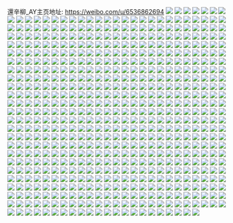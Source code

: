 還辛柳_AY主页地址: https://weibo.com/u/6536862694 
![](https://wx4.sinaimg.cn/mw2000/0078o0Bgly1h914mzft6cj30u01sy0z3.jpg) 
![](https://wx4.sinaimg.cn/mw2000/0078o0Bgly1h914mzw2xrj30u01b8qbz.jpg) 
![](https://wx4.sinaimg.cn/mw2000/0078o0Bgly1h914ptr04fj307o0fajrw.jpg) 
![](https://wx4.sinaimg.cn/mw2000/0078o0Bgly1h914n090ohj30mg10gtc5.jpg) 
![](https://wx4.sinaimg.cn/mw2000/0078o0Bgly1h914mwyg1fj30u0140n2a.jpg) 
![](https://wx4.sinaimg.cn/mw2000/0078o0Bgly1h914n16qqhj30u014078x.jpg) 
![](https://wx4.sinaimg.cn/mw2000/0078o0Bgly1h914n0goiij30hd0ny75z.jpg) 
![](https://wx4.sinaimg.cn/mw2000/0078o0Bgly1h914n0sofvj30m017mjvz.jpg) 
![](https://wx4.sinaimg.cn/mw2000/0078o0Bgly1h914n1jx42j30ov0frwg5.jpg) 
![](https://wx4.sinaimg.cn/mw2000/0078o0Bgly1h914my65vzj30a908kmxu.jpg) 
![](https://wx4.sinaimg.cn/mw2000/0078o0Bgly1h914myk4bpj30u015ctey.jpg) 
![](https://wx4.sinaimg.cn/mw2000/0078o0Bgly1h914myuebsj31at0u0tbh.jpg) 
![](https://wx4.sinaimg.cn/mw2000/0078o0Bgly1h8vmbcetfjj31dl21r1j2.jpg) 
![](https://wx4.sinaimg.cn/mw2000/0078o0Bggy1h8ph8uykcvj30u016k7fz.jpg) 
![](https://wx4.sinaimg.cn/mw2000/0078o0Bggy1h8ph8jka7kj31kg2ds4qp.jpg) 
![](https://wx4.sinaimg.cn/mw2000/0078o0Bggy1h8ph8lar7lj3211340qv5.jpg) 
![](https://wx4.sinaimg.cn/mw2000/0078o0Bggy1h8ph8n1y3wj334021nnpd.jpg) 
![](https://wx4.sinaimg.cn/mw2000/0078o0Bggy1h8ph8os6e1j334022ne82.jpg) 
![](https://wx4.sinaimg.cn/mw2000/0078o0Bggy1h8ph83chu9j323615vtyx.jpg) 
![](https://wx4.sinaimg.cn/mw2000/0078o0Bgly1h8k08xv1utj31il2ofb29.jpg) 
![](https://wx4.sinaimg.cn/mw2000/0078o0Bgly1h8k08yzzssj31r0340qv5.jpg) 
![](https://wx4.sinaimg.cn/mw2000/0078o0Bgly1h8k097biq6j31vg2y2u0x.jpg) 
![](https://wx4.sinaimg.cn/mw2000/0078o0Bgly1h8k096gqunj31r0340u0x.jpg) 
![](https://wx4.sinaimg.cn/mw2000/0078o0Bgly1h8k090j4gsj31os340kjl.jpg) 
![](https://wx4.sinaimg.cn/mw2000/0078o0Bgly1h8k08wbigfj31na2xlhdt.jpg) 
![](https://wx4.sinaimg.cn/mw2000/0078o0Bgly1h8k092crs8j31r0340npd.jpg) 
![](https://wx4.sinaimg.cn/mw2000/0078o0Bgly1h8k0958ce6j31r031aqv5.jpg) 
![](https://wx4.sinaimg.cn/mw2000/0078o0Bgly1h8k08zt38hj31lt2qeb29.jpg) 
![](https://wx4.sinaimg.cn/mw2000/0078o0Bgly1h8k093pfd8j31pa339u0x.jpg) 
![](https://wx4.sinaimg.cn/mw2000/0078o0Bgly1h8k094iwbbj31na31jnpd.jpg) 
![](https://wx4.sinaimg.cn/mw2000/0078o0Bgly1h8k091hrzmj31pj311x6p.jpg) 
![](https://wx4.sinaimg.cn/mw2000/0078o0Bgly1h8fdgkex43j31sz2ybhdu.jpg) 
![](https://wx4.sinaimg.cn/mw2000/0078o0Bgly1h8fdg7rj5lj31je2nihdt.jpg) 
![](https://wx4.sinaimg.cn/mw2000/0078o0Bgly1h8fdgp6kcrj31qi340u0x.jpg) 
![](https://wx4.sinaimg.cn/mw2000/0078o0Bgly1h8fdke1rkpj32c0207e83.jpg) 
![](https://wx4.sinaimg.cn/mw2000/0078o0Bgly1h8fdgw5ccdj334023ikjn.jpg) 
![](https://wx4.sinaimg.cn/mw2000/0078o0Bgly1h8fdjo4ctxj31p92s5b1l.jpg) 
![](https://wx4.sinaimg.cn/mw2000/0078o0Bgly1h8fdkhc42nj32y21n94qq.jpg) 
![](https://wx4.sinaimg.cn/mw2000/0078o0Bgly1h8fdiwy50yj30u01bi10s.jpg) 
![](https://wx4.sinaimg.cn/mw2000/0078o0Bgly1h8fdj25qaoj33401senpe.jpg) 
![](https://wx4.sinaimg.cn/mw2000/0078o0Bgly1h8f8gbh9c0j31zn32a7wj.jpg) 
![](https://wx4.sinaimg.cn/mw2000/0078o0Bgly1h8f8gcz5mtj31ao2btnpd.jpg) 
![](https://wx4.sinaimg.cn/mw2000/0078o0Bgly1h8f8gec1tuj323c330b2b.jpg) 
![](https://wx4.sinaimg.cn/mw2000/0078o0Bgly1h814nw4207j32c0340hdv.jpg) 
![](https://wx4.sinaimg.cn/mw2000/0078o0Bgly1h814o3r8bgj327k340kjn.jpg) 
![](https://wx4.sinaimg.cn/mw2000/0078o0Bgly1h814onle5fj32c0340qv7.jpg) 
![](https://wx4.sinaimg.cn/mw2000/0078o0Bgly1h814ohkwfpj32c0340u0y.jpg) 
![](https://wx4.sinaimg.cn/mw2000/0078o0Bgly1h814p06y76j32c0340x6q.jpg) 
![](https://wx4.sinaimg.cn/mw2000/0078o0Bgly1h814okq7izj32c0340e83.jpg) 
![](https://wx4.sinaimg.cn/mw2000/0078o0Bgly1h814oceb1mj31qr2n7kjm.jpg) 
![](https://wx4.sinaimg.cn/mw2000/0078o0Bgly1h814oxbca7j321m3407wj.jpg) 
![](https://wx4.sinaimg.cn/mw2000/0078o0Bgly1h814oe2rtbj31d52a3kjl.jpg) 
![](https://wx4.sinaimg.cn/mw2000/0078o0Bgly1h814npzn39j31cc22jb29.jpg) 
![](https://wx4.sinaimg.cn/mw2000/0078o0Bgly1h814otkx1qj32c0340e84.jpg) 
![](https://wx4.sinaimg.cn/mw2000/0078o0Bgly1h814p11ve4j322m31a4qp.jpg) 
![](https://wx4.sinaimg.cn/mw2000/0078o0Bgly1h7yy5143ysj31tg2umu0x.jpg) 
![](https://wx4.sinaimg.cn/mw2000/0078o0Bgly1h7yy4onc3mj31ax0u615x.jpg) 
![](https://wx4.sinaimg.cn/mw2000/0078o0Bgly1h7yy4u78daj330323u7wj.jpg) 
![](https://wx4.sinaimg.cn/mw2000/0078o0Bgly1h7yy4vawmgj31x62zbx6p.jpg) 
![](https://wx4.sinaimg.cn/mw2000/0078o0Bgly1h7yy4xw7hzj31v72tvhdt.jpg) 
![](https://wx4.sinaimg.cn/mw2000/0078o0Bgly1h7yy4w3jisj31ye2qwqv5.jpg) 
![](https://wx4.sinaimg.cn/mw2000/0078o0Bgly1h7yy52wg7xj322v30ahdu.jpg) 
![](https://wx4.sinaimg.cn/mw2000/0078o0Bgly1h7yy507vpuj312i1km4go.jpg) 
![](https://wx4.sinaimg.cn/mw2000/0078o0Bgly1h7yy4z0llqj31yn31ab2a.jpg) 
![](https://wx4.sinaimg.cn/mw2000/0078o0Bgly1h7yy51ujpqj31kb2dthdt.jpg) 
![](https://wx4.sinaimg.cn/mw2000/0078o0Bgly1h7yy4zpyerj31bf2b37wh.jpg) 
![](https://wx4.sinaimg.cn/mw2000/0078o0Bgly1h7yy4x31hdj32822xtkjm.jpg) 
![](https://wx4.sinaimg.cn/mw2000/0078o0Bgly1h7yy53pkt6j32c0340u0x.jpg) 
![](https://wx4.sinaimg.cn/mw2000/0078o0Bgly1h7yy4stosdj32sl28qhdu.jpg) 
![](https://wx4.sinaimg.cn/mw2000/0078o0Bgly1h7yy5goy47j324c3401kz.jpg) 
![](https://wx4.sinaimg.cn/mw2000/0078o0Bgly1h7y04imbdwj31h72pxb1n.jpg) 
![](https://wx4.sinaimg.cn/mw2000/0078o0Bgly1h7y04rqcyrj32512x2u0x.jpg) 
![](https://wx4.sinaimg.cn/mw2000/0078o0Bgly1h7y04hurx9j30u0140ama.jpg) 
![](https://wx4.sinaimg.cn/mw2000/0078o0Bgly1h7y05jed87j30w616w4fl.jpg) 
![](https://wx4.sinaimg.cn/mw2000/0078o0Bgly1h7y05xamlcj30ty1cstp3.jpg) 
![](https://wx4.sinaimg.cn/mw2000/0078o0Bgly1h7y04qtmlnj32c03404qr.jpg) 
![](https://wx4.sinaimg.cn/mw2000/0078o0Bgly1h7y04wkcrfj32r51js7wi.jpg) 
![](https://wx4.sinaimg.cn/mw2000/0078o0Bgly1h7y04paphij32c0340kjo.jpg) 
![](https://wx4.sinaimg.cn/mw2000/0078o0Bgly1h7y04jm383j31v62x0b29.jpg) 
![](https://wx4.sinaimg.cn/mw2000/0078o0Bgly1h7y04spiq6j31td2pmx6p.jpg) 
![](https://wx4.sinaimg.cn/mw2000/0078o0Bgly1h7y04tu4tuj32c03401kz.jpg) 
![](https://wx4.sinaimg.cn/mw2000/0078o0Bgly1h7y07q8wanj30u21e71gh.jpg) 
![](https://wx4.sinaimg.cn/mw2000/0078o0Bgly1h7pwv0vj2kj32yg1w0u0x.jpg) 
![](https://wx4.sinaimg.cn/mw2000/0078o0Bgly1h7iqw3wlo0j30tm12tajd.jpg) 
![](https://wx4.sinaimg.cn/mw2000/0078o0Bgly1h7iqw4z350j31tp2mgb2a.jpg) 
![](https://wx4.sinaimg.cn/mw2000/0078o0Bgly1h7iqw64f8kj32wt1t24qq.jpg) 
![](https://wx4.sinaimg.cn/mw2000/0078o0Bgly1h7hqfqc2c6j32721dy7wh.jpg) 
![](https://wx4.sinaimg.cn/mw2000/0078o0Bgly1h7hqfr0s9ij30zb1sa19e.jpg) 
![](https://wx4.sinaimg.cn/mw2000/0078o0Bgly1h7hqfx3h8tj32oz1ninpd.jpg) 
![](https://wx4.sinaimg.cn/mw2000/0078o0Bgly1h7hqfup1n9j329j1lm7wh.jpg) 
![](https://wx4.sinaimg.cn/mw2000/0078o0Bgly1h7hqfxyssgj32c01qbe81.jpg) 
![](https://wx4.sinaimg.cn/mw2000/0078o0Bgly1h7hqfvrszej3214340npd.jpg) 
![](https://wx4.sinaimg.cn/mw2000/0078o0Bgly1h7hqfotsy5j31up2wu7wi.jpg) 
![](https://wx4.sinaimg.cn/mw2000/0078o0Bgly1h7hqfu2qn8j31or340kjl.jpg) 
![](https://wx4.sinaimg.cn/mw2000/0078o0Bgly1h7hqfsk2l2j33401xbb2a.jpg) 
![](https://wx4.sinaimg.cn/mw2000/0078o0Bggy1h7cw1ulg0mj335s1w8nf9.jpg) 
![](https://wx4.sinaimg.cn/mw2000/0078o0Bggy1h7cw36bg6jj335s1uxhdt.jpg) 
![](https://wx4.sinaimg.cn/mw2000/0078o0Bggy1h7cw1qotn6j331h1vknhm.jpg) 
![](https://wx4.sinaimg.cn/mw2000/0078o0Bggy1h7cw1zem82j335s1xkkek.jpg) 
![](https://wx4.sinaimg.cn/mw2000/0078o0Bggy1h7cw2w1181j335s1u97px.jpg) 
![](https://wx4.sinaimg.cn/mw2000/0078o0Bggy1h7cw1jn77lj33151vk1i6.jpg) 
![](https://wx4.sinaimg.cn/mw2000/0078o0Bggy1h7cw3huic4j31zn12ewln.jpg) 
![](https://wx4.sinaimg.cn/mw2000/0078o0Bggy1h7cw3l1q29j31yo171wnb.jpg) 
![](https://wx4.sinaimg.cn/mw2000/0078o0Bggy1h7cw3tlt77j335s1ykh8g.jpg) 
![](https://wx4.sinaimg.cn/mw2000/0078o0Bggy1h7cw1n0tk2j335s1zk7o1.jpg) 
![](https://wx4.sinaimg.cn/mw2000/0078o0Bggy1h7cw3g7mmhj334g1ib7wh.jpg) 
![](https://wx4.sinaimg.cn/mw2000/0078o0Bggy1h7cw24xt4nj32y51vk1hi.jpg) 
![](https://wx4.sinaimg.cn/mw2000/0078o0Bggy1h7cw416o2lj31tt300nhk.jpg) 
![](https://wx4.sinaimg.cn/mw2000/0078o0Bggy1h7cvzmda6oj33251slng3.jpg) 
![](https://wx4.sinaimg.cn/mw2000/0078o0Bggy1h7cvzq7084j335s1z87r4.jpg) 
![](https://wx4.sinaimg.cn/mw2000/0078o0Bggy1h7cvzidcqmj330h1paaq5.jpg) 
![](https://wx4.sinaimg.cn/mw2000/0078o0Bggy1h7cvzva0drj335s1xw4qp.jpg) 
![](https://wx4.sinaimg.cn/mw2000/0078o0Bggy1h7cvzy4ijpj32xh1pak2r.jpg) 
![](https://wx4.sinaimg.cn/mw2000/0078o0Bggy1h7cvzdlb2yj335s1ulqgi.jpg) 
![](https://wx4.sinaimg.cn/mw2000/0078o0Bggy1h7cvz974b7j32kk1jnk2z.jpg) 
![](https://wx4.sinaimg.cn/mw2000/0078o0Bggy1h7cvz6kcx5j331t1yktwv.jpg) 
![](https://wx4.sinaimg.cn/mw2000/0078o0Bggy1h7cw0705moj32pj1ccnjg.jpg) 
![](https://wx4.sinaimg.cn/mw2000/0078o0Bggy1h7cw04d55yj335s1v94qp.jpg) 
![](https://wx4.sinaimg.cn/mw2000/0078o0Bgly1h7661xjvbfj330323iqv5.jpg) 
![](https://wx4.sinaimg.cn/mw2000/0078o0Bgly1h766230yadj334021kgqi.jpg) 
![](https://wx4.sinaimg.cn/mw2000/0078o0Bgly1h76625aodqj32w61upn02.jpg) 
![](https://wx4.sinaimg.cn/mw2000/0078o0Bgly1h7661zpp30j3340274n8w.jpg) 
![](https://wx4.sinaimg.cn/mw2000/0078o0Bgly1h76620ddlhj33401t2q6z.jpg) 
![](https://wx4.sinaimg.cn/mw2000/0078o0Bgly1h766219o4fj334025thdt.jpg) 
![](https://wx4.sinaimg.cn/mw2000/0078o0Bgly1h76624hjptj33401yytj5.jpg) 
![](https://wx4.sinaimg.cn/mw2000/0078o0Bgly1h766224ipyj332d246dl5.jpg) 
![](https://wx4.sinaimg.cn/mw2000/0078o0Bgly1h7661yoiygj33401wz1d8.jpg) 
![](https://wx4.sinaimg.cn/mw2000/0078o0Bgly1h7191jgkdpj31z335s7wi.jpg) 
![](https://wx4.sinaimg.cn/mw2000/0078o0Bgly1h7191s7ka4j31t22z0kjm.jpg) 
![](https://wx4.sinaimg.cn/mw2000/0078o0Bgly1h7191mbhsqj323435sqnv.jpg) 
![](https://wx4.sinaimg.cn/mw2000/0078o0Bgly1h7191qbo7bj322v35skjl.jpg) 
![](https://wx4.sinaimg.cn/mw2000/0078o0Bgly1h7191bohllj323d35s4qq.jpg) 
![](https://wx4.sinaimg.cn/mw2000/0078o0Bgly1h7191ni6g2j31v32xrtcr.jpg) 
![](https://wx4.sinaimg.cn/mw2000/0078o0Bgly1h7191x6i11j31ii2uzk2g.jpg) 
![](https://wx4.sinaimg.cn/mw2000/0078o0Bgly1h7191ggn4qj31zu35se81.jpg) 
![](https://wx4.sinaimg.cn/mw2000/0078o0Bgly1h7191uadoaj31y335swy0.jpg) 
![](https://wx4.sinaimg.cn/mw2000/0078o0Bgly1h7191vwxksj321435s7wi.jpg) 
![](https://wx4.sinaimg.cn/mw2000/0078o0Bgly1h7191z8z0wj335s22748k.jpg) 
![](https://wx4.sinaimg.cn/mw2000/0078o0Bgly1h7191ojwk9j31yl35jjuz.jpg) 
![](https://wx4.sinaimg.cn/mw2000/0078o0Bggy1h70nrpxdajj33401wokjl.jpg) 
![](https://wx4.sinaimg.cn/mw2000/0078o0Bggy1h70nrnx02hj33401s3kjl.jpg) 
![](https://wx4.sinaimg.cn/mw2000/0078o0Bggy1h70nrqyyb1j331e1zae81.jpg) 
![](https://wx4.sinaimg.cn/mw2000/0078o0Bggy1h70nrs31jej33401udkjl.jpg) 
![](https://wx4.sinaimg.cn/mw2000/0078o0Bggy1h70nrtfps6j32wt26samx.jpg) 
![](https://wx4.sinaimg.cn/mw2000/0078o0Bggy1h70nrlur4xj33401zab29.jpg) 
![](https://wx4.sinaimg.cn/mw2000/0078o0Bggy1h70nrujl6uj31ye30278o.jpg) 
![](https://wx4.sinaimg.cn/mw2000/0078o0Bggy1h70nrv4t0bj32gi1rfac8.jpg) 
![](https://wx4.sinaimg.cn/mw2000/0078o0Bggy1h70nrovw2tj334023ib0s.jpg) 
![](https://wx4.sinaimg.cn/mw2000/0078o0Bggy1h6zfg9x0alj334022j4qr.jpg) 
![](https://wx4.sinaimg.cn/mw2000/0078o0Bggy1h6zfgevmkmj33402374qq.jpg) 
![](https://wx4.sinaimg.cn/mw2000/0078o0Bggy1h6zfgl39muj32oz1m7u0x.jpg) 
![](https://wx4.sinaimg.cn/mw2000/0078o0Bggy1h6zfgi5gtsj334023uwnm.jpg) 
![](https://wx4.sinaimg.cn/mw2000/0078o0Bggy1h6zfgjprj4j334021kb2a.jpg) 
![](https://wx4.sinaimg.cn/mw2000/0078o0Bggy1h6zfgplkn7j33402ad4qq.jpg) 
![](https://wx4.sinaimg.cn/mw2000/0078o0Bggy1h6zfggmcj2j330f26g7wi.jpg) 
![](https://wx4.sinaimg.cn/mw2000/0078o0Bggy1h6zfgb9o5tj32i41s3qv5.jpg) 
![](https://wx4.sinaimg.cn/mw2000/0078o0Bggy1h6zfgctwf7j334029e7ha.jpg) 
![](https://wx4.sinaimg.cn/mw2000/0078o0Bggy1h6yzfidf4uj31dr2gf4mw.jpg) 
![](https://wx4.sinaimg.cn/mw2000/0078o0Bggy1h6yzfiz61bj30nv0undjw.jpg) 
![](https://wx4.sinaimg.cn/mw2000/0078o0Bggy1h6yzfpltnzj31ut2tz1kx.jpg) 
![](https://wx4.sinaimg.cn/mw2000/0078o0Bggy1h6yzfl6w3xj323v1b8186.jpg) 
![](https://wx4.sinaimg.cn/mw2000/0078o0Bggy1h6yzfugx2ej332520whdt.jpg) 
![](https://wx4.sinaimg.cn/mw2000/0078o0Bggy1h6yzfnh7nvj31ls2en7ld.jpg) 
![](https://wx4.sinaimg.cn/mw2000/0078o0Bggy1h6yzfk8dp9j31qk2xr4qp.jpg) 
![](https://wx4.sinaimg.cn/mw2000/0078o0Bggy1h6yzj29zobj30o40ckq54.jpg) 
![](https://wx4.sinaimg.cn/mw2000/0078o0Bggy1h6yzfrlpgmj31os2rz1it.jpg) 
![](https://wx4.sinaimg.cn/mw2000/0078o0Bggy1h6yzamyzcdj33151s9hdt.jpg) 
![](https://wx4.sinaimg.cn/mw2000/0078o0Bggy1h6yzaqgng3j331t1tlkjl.jpg) 
![](https://wx4.sinaimg.cn/mw2000/0078o0Bggy1h6yzatypjgj330h1y8qv5.jpg) 
![](https://wx4.sinaimg.cn/mw2000/0078o0Bggy1h6yzaxp3a7j32ti1qlb29.jpg) 
![](https://wx4.sinaimg.cn/mw2000/0078o0Bggy1h6yzajpba7j33051y8qv5.jpg) 
![](https://wx4.sinaimg.cn/mw2000/0078o0Bggy1h6yzazs7d5j32uu1ulnpd.jpg) 
![](https://wx4.sinaimg.cn/mw2000/0078o0Bggy1h6yxenwny2j32vi1hzkjl.jpg) 
![](https://wx4.sinaimg.cn/mw2000/0078o0Bggy1h6yxeqmdrij32hk1aotb8.jpg) 
![](https://wx4.sinaimg.cn/mw2000/0078o0Bggy1h6yxepjtp2j32nj1eb77c.jpg) 
![](https://wx4.sinaimg.cn/mw2000/0078o0Bggy1h6yxei5ty1j32hk16ph6g.jpg) 
![](https://wx4.sinaimg.cn/mw2000/0078o0Bggy1h6yxeud1toj320l35sq9e.jpg) 
![](https://wx4.sinaimg.cn/mw2000/0078o0Bggy1h6yxer930xj321z141gn6.jpg) 
![](https://wx4.sinaimg.cn/mw2000/0078o0Bggy1h6yxek5pm4j31ef237h82.jpg) 
![](https://wx4.sinaimg.cn/mw2000/0078o0Bggy1h6yxeruh2dj31zb16d40l.jpg) 
![](https://wx4.sinaimg.cn/mw2000/0078o0Bggy1h6yxet3893j335s1y8n5y.jpg) 
![](https://wx4.sinaimg.cn/mw2000/0078o0Bggy1h6yxej1f08j31d31latmq.jpg) 
![](https://wx4.sinaimg.cn/mw2000/0078o0Bggy1h6yxev8nffj32ru1jb41a.jpg) 
![](https://wx4.sinaimg.cn/mw2000/0078o0Bggy1h6yrggpgooj31yc35sqv5.jpg) 
![](https://wx4.sinaimg.cn/mw2000/0078o0Bggy1h6yrgkz9lbj32r71zkhdt.jpg) 
![](https://wx4.sinaimg.cn/mw2000/0078o0Bggy1h6yrghpw95j31u22ffb29.jpg) 
![](https://wx4.sinaimg.cn/mw2000/0078o0Bggy1h6yrgigjhgj31ag23vh60.jpg) 
![](https://wx4.sinaimg.cn/mw2000/0078o0Bggy1h6yrgjj6mpj32vi1t9e6a.jpg) 
![](https://wx4.sinaimg.cn/mw2000/0078o0Bggy1h6yrgoqn06j31j1264tyt.jpg) 
![](https://wx4.sinaimg.cn/mw2000/0078o0Bggy1h6yrglvf9yj31fi2h61kx.jpg) 
![](https://wx4.sinaimg.cn/mw2000/0078o0Bggy1h6yrgf9r0ej31qk329e81.jpg) 
![](https://wx4.sinaimg.cn/mw2000/0078o0Bggy1h6yrgnj315j31u22whnpd.jpg) 
![](https://wx4.sinaimg.cn/mw2000/0078o0Bgly1h6vtbgfx1gj31so1up138.jpg) 
![](https://wx4.sinaimg.cn/mw2000/0078o0Bgly1h6vtbfmvkfj329132an9c.jpg) 
![](https://wx4.sinaimg.cn/mw2000/0078o0Bgly1h6vtbjq51fj3340209hdt.jpg) 
![](https://wx4.sinaimg.cn/mw2000/0078o0Bgly1h6vtblhltfj31u72pfb2a.jpg) 
![](https://wx4.sinaimg.cn/mw2000/0078o0Bgly1h6vtbk9nwbj31ug2tdwli.jpg) 
![](https://wx4.sinaimg.cn/mw2000/0078o0Bgly1h6vtbimasbj31rz2v4wi6.jpg) 
![](https://wx4.sinaimg.cn/mw2000/0078o0Bgly1h6vtbm66byj31jt2rn7lw.jpg) 
![](https://wx4.sinaimg.cn/mw2000/0078o0Bgly1h6vtc68avej31wo2xcnpd.jpg) 
![](https://wx4.sinaimg.cn/mw2000/0078o0Bgly1h6vtbi2jxgj32wt1w0go5.jpg) 
![](https://wx4.sinaimg.cn/mw2000/0078o0Bgly1h6tkz3mjeqj30xf1dq3zm.jpg) 
![](https://wx4.sinaimg.cn/mw2000/0078o0Bgly1h6tkz23t6aj31c82bnamq.jpg) 
![](https://wx4.sinaimg.cn/mw2000/0078o0Bgly1h6tkz455z0j31wc10fmyr.jpg) 
![](https://wx4.sinaimg.cn/mw2000/0078o0Bgly1h6tkz4pbcqj31d0254abo.jpg) 
![](https://wx4.sinaimg.cn/mw2000/0078o0Bgly1h6tkz7c1j4j31oa2o71kp.jpg) 
![](https://wx4.sinaimg.cn/mw2000/0078o0Bgly1h6tkz5nw6rj315g27mgxz.jpg) 
![](https://wx4.sinaimg.cn/mw2000/0078o0Bgly1h6tkz1ixg1j31ka0yx10d.jpg) 
![](https://wx4.sinaimg.cn/mw2000/0078o0Bgly1h6tkz37qydj31nj2o7ngm.jpg) 
![](https://wx4.sinaimg.cn/mw2000/0078o0Bgly1h6tkz6brfrj311y198t97.jpg) 
![](https://wx4.sinaimg.cn/mw2000/0078o0Bgly1h6tkz7oazuj30xf1dq0u2.jpg) 
![](https://wx4.sinaimg.cn/mw2000/0078o0Bgly1h6t3w9azcoj31zl35sdkw.jpg) 
![](https://wx4.sinaimg.cn/mw2000/0078o0Bgly1h6t3wbky7aj31y32xie81.jpg) 
![](https://wx4.sinaimg.cn/mw2000/0078o0Bgly1h6t3we7aryj31w32v8djn.jpg) 
![](https://wx4.sinaimg.cn/mw2000/0078o0Bgly1h6t3xgzvodj31tk36cq5g.jpg) 
![](https://wx4.sinaimg.cn/mw2000/0078o0Bgly1h6t3wcm02yj31xu35sb29.jpg) 
![](https://wx4.sinaimg.cn/mw2000/0078o0Bgly1h6t3w59s77j31w33290vp.jpg) 
![](https://wx4.sinaimg.cn/mw2000/0078o0Bgly1h6t3wfst3sj31ja2hxtar.jpg) 
![](https://wx4.sinaimg.cn/mw2000/0078o0Bgly1h6t3wfao6cj31zl35ski7.jpg) 
![](https://wx4.sinaimg.cn/mw2000/0078o0Bgly1h6t45522jqj314g1j90u3.jpg) 
![](https://wx4.sinaimg.cn/mw2000/0078o0Bgly1h6sdau7v3yj32c0340b2a.jpg) 
![](https://wx4.sinaimg.cn/mw2000/0078o0Bgly1h6sdaxauulj334027r7wi.jpg) 
![](https://wx4.sinaimg.cn/mw2000/0078o0Bgly1h6sdbujld2j31kt2npx66.jpg) 
![](https://wx4.sinaimg.cn/mw2000/0078o0Bgly1h6sdaz48lyj331224te81.jpg) 
![](https://wx4.sinaimg.cn/mw2000/0078o0Bgly1h6sdb3sjgaj31pt2sze14.jpg) 
![](https://wx4.sinaimg.cn/mw2000/0078o0Bgly1h6sdb5eembj32r71jyx33.jpg) 
![](https://wx4.sinaimg.cn/mw2000/0078o0Bgly1h6sdb2fcb0j335s1ykb29.jpg) 
![](https://wx4.sinaimg.cn/mw2000/0078o0Bgly1h6sdb16w7ij323v35s4qp.jpg) 
![](https://wx4.sinaimg.cn/mw2000/0078o0Bgly1h6sdanm5k1j31qk2z9gq4.jpg) 
![](https://wx4.sinaimg.cn/mw2000/0078o0Bgly1h6l5uso52gj31jv0ovdg8.jpg) 
![](https://wx4.sinaimg.cn/mw2000/0078o0Bgly1h6l5us0urdj31450nsgp7.jpg) 
![](https://wx4.sinaimg.cn/mw2000/0078o0Bgly1h6l5utf0taj32mv1ladt6.jpg) 
![](https://wx4.sinaimg.cn/mw2000/0078o0Bgly1h6l5utm9ofj30ix0t376n.jpg) 
![](https://wx4.sinaimg.cn/mw2000/0078o0Bgly1h6l5utwehjj31940qgjv6.jpg) 
![](https://wx4.sinaimg.cn/mw2000/0078o0Bgly1h6464hlv4bj323v35s7fr.jpg) 
![](https://wx4.sinaimg.cn/mw2000/0078o0Bgly1h6464gp1tlj31i0254q77.jpg) 
![](https://wx4.sinaimg.cn/mw2000/0078o0Bgly1h6464ifcynj31kj2ixe81.jpg) 
![](https://wx4.sinaimg.cn/mw2000/0078o0Bgly1h6464kzw7vj32xh1iznpd.jpg) 
![](https://wx4.sinaimg.cn/mw2000/0078o0Bgly1h6464ja7ouj331e21k10f.jpg) 
![](https://wx4.sinaimg.cn/mw2000/0078o0Bgly1h6464oo9rij31nj35stzf.jpg) 
![](https://wx4.sinaimg.cn/mw2000/0078o0Bgly1h6464nn5a1j32c0340kci.jpg) 
![](https://wx4.sinaimg.cn/mw2000/0078o0Bgly1h6464k3o3oj31xl341e7c.jpg) 
![](https://wx4.sinaimg.cn/mw2000/0078o0Bgly1h6464m9gfkj33402c0hdt.jpg) 
![](https://wx4.sinaimg.cn/mw2000/0078o0Bgly1h64624sro4j31dz1d2h03.jpg) 
![](https://wx4.sinaimg.cn/mw2000/0078o0Bgly1h64627mzt0j30uk35vqv5.jpg) 
![](https://wx4.sinaimg.cn/mw2000/0078o0Bgly1h64622xxxjj32rx22je81.jpg) 
![](https://wx4.sinaimg.cn/mw2000/0078o0Bgly1h64625f45fj32m71in76n.jpg) 
![](https://wx4.sinaimg.cn/mw2000/0078o0Bgly1h64628lc4bj3340209k91.jpg) 
![](https://wx4.sinaimg.cn/mw2000/0078o0Bgly1h64623wgmoj31t22a5nfm.jpg) 
![](https://wx4.sinaimg.cn/mw2000/0078o0Bgly1h64626cs2nj327o1e14qp.jpg) 
![](https://wx4.sinaimg.cn/mw2000/0078o0Bgly1h6462bhkymj32aa1cq4qp.jpg) 
![](https://wx4.sinaimg.cn/mw2000/0078o0Bgly1h6462as1oyj32ac1eo7wh.jpg) 
![](https://wx4.sinaimg.cn/mw2000/0078o0Bgly1h64629pc36j32oo1mjqv5.jpg) 
![](https://wx4.sinaimg.cn/mw2000/0078o0Bgly1h63zerhi6sj332h1t944c.jpg) 
![](https://wx4.sinaimg.cn/mw2000/0078o0Bgly1h63zfnij5wj335s1t9b29.jpg) 
![](https://wx4.sinaimg.cn/mw2000/0078o0Bgly1h63zeycz3ij335s22vb29.jpg) 
![](https://wx4.sinaimg.cn/mw2000/0078o0Bgly1h63zfk36axj335s23vb29.jpg) 
![](https://wx4.sinaimg.cn/mw2000/0078o0Bgly1h63zf26tohj32e91domzt.jpg) 
![](https://wx4.sinaimg.cn/mw2000/0078o0Bgly1h63zfvwedyj32vi1yk79f.jpg) 
![](https://wx4.sinaimg.cn/mw2000/0078o0Bgly1h63zfbbop6j32wi1jbwlo.jpg) 
![](https://wx4.sinaimg.cn/mw2000/0078o0Bgly1h63zegddb8j322b151tme.jpg) 
![](https://wx4.sinaimg.cn/mw2000/0078o0Bgly1h63zffvicjj32w61yw1kx.jpg) 
![](https://wx4.sinaimg.cn/mw2000/0078o0Bgly1h63zf730imj32t61lm4qp.jpg) 
![](https://wx4.sinaimg.cn/mw2000/0078o0Bgly1h63zfrfpxtj335s1vwaf5.jpg) 
![](https://wx4.sinaimg.cn/mw2000/0078o0Bgly1h63zeb821yj33251zkgsa.jpg) 
![](https://wx4.sinaimg.cn/mw2000/0078o0Bgly1h5x8e0f3c7j31lt2tdahg.jpg) 
![](https://wx4.sinaimg.cn/mw2000/0078o0Bgly1h5x8dxdye4j31iu2wu4qp.jpg) 
![](https://wx4.sinaimg.cn/mw2000/0078o0Bgly1h5x8dyy83pj31na2w3hdt.jpg) 
![](https://wx4.sinaimg.cn/mw2000/0078o0Bgly1h5x8e0x6izj31q92rnjve.jpg) 
![](https://wx4.sinaimg.cn/mw2000/0078o0Bgly1h5x8dy72axj31ox2kowkg.jpg) 
![](https://wx4.sinaimg.cn/mw2000/0078o0Bgly1h5x8dvpb16j326a1o3tzu.jpg) 
![](https://wx4.sinaimg.cn/mw2000/0078o0Bgly1h5x8dv8f8xj32ru1ly1kx.jpg) 
![](https://wx4.sinaimg.cn/mw2000/0078o0Bgly1h5x8e2fpvhj31kt1gowkz.jpg) 
![](https://wx4.sinaimg.cn/mw2000/0078o0Bgly1h5x8e22301j30rn1r2q7g.jpg) 
![](https://wx4.sinaimg.cn/mw2000/0078o0Bgly1h5x8e1foysj32uu1lm7oj.jpg) 
![](https://wx4.sinaimg.cn/mw2000/0078o0Bgly1h5x8e1r4cij31iu1tj75v.jpg) 
![](https://wx4.sinaimg.cn/mw2000/0078o0Bgly1h5wyg6cxsqj31u72j8kjl.jpg) 
![](https://wx4.sinaimg.cn/mw2000/0078o0Bgly1h5wyg7mjnuj31vx2ykb29.jpg) 
![](https://wx4.sinaimg.cn/mw2000/0078o0Bgly1h5wygdegv7j31s82wcnig.jpg) 
![](https://wx4.sinaimg.cn/mw2000/0078o0Bgly1h5wyge6443j31e527mmzr.jpg) 
![](https://wx4.sinaimg.cn/mw2000/0078o0Bgly1h5wygfu2vjj31391qbjt5.jpg) 
![](https://wx4.sinaimg.cn/mw2000/0078o0Bgly1h5wygc7k97j320n340hdt.jpg) 
![](https://wx4.sinaimg.cn/mw2000/0078o0Bgly1h5wy5xhrkcj32ra1wo1kx.jpg) 
![](https://wx4.sinaimg.cn/mw2000/0078o0Bgly1h5wy5mkm7vj335s1vwtdc.jpg) 
![](https://wx4.sinaimg.cn/mw2000/0078o0Bgly1h5wy5f5k2ej31y32zr4qp.jpg) 
![](https://wx4.sinaimg.cn/mw2000/0078o0Bgly1h5wy5hgbw3j323v30i7wh.jpg) 
![](https://wx4.sinaimg.cn/mw2000/0078o0Bgly1h5wy5nhxl5j319s1sl3zu.jpg) 
![](https://wx4.sinaimg.cn/mw2000/0078o0Bgly1h5wy5jj1r2j31vu34jwis.jpg) 
![](https://wx4.sinaimg.cn/mw2000/0078o0Bgly1h5wy5vzqnjj31zl2q7h6t.jpg) 
![](https://wx4.sinaimg.cn/mw2000/0078o0Bgly1h5wy5ojcx1j31tt2wh4mw.jpg) 
![](https://wx4.sinaimg.cn/mw2000/0078o0Bgly1h5wy5tzr3xj332h2084qp.jpg) 
![](https://wx4.sinaimg.cn/mw2000/0078o0Bgly1h5wy5sbmvuj32pv1t9tb8.jpg) 
![](https://wx4.sinaimg.cn/mw2000/0078o0Bgly1h5wy5v0qkfj321v319q6t.jpg) 
![](https://wx4.sinaimg.cn/mw2000/0078o0Bgly1h5wy5e24f2j32xh1r94qp.jpg) 
![](https://wx4.sinaimg.cn/mw2000/0078o0Bgly1h5r0fm1rjfj32pj0urb29.jpg) 
![](https://wx4.sinaimg.cn/mw2000/0078o0Bgly1h5r0fl20ggj32t621v7wj.jpg) 
![](https://wx4.sinaimg.cn/mw2000/0078o0Bgly1h5r0flf1n1j30zi0kt47n.jpg) 
![](https://wx4.sinaimg.cn/mw2000/0078o0Bgly1h5r0fmcnbaj30rv1gnak0.jpg) 
![](https://wx4.sinaimg.cn/mw2000/0078o0Bgly1h5r0fi3h5yj314h1ulwul.jpg) 
![](https://wx4.sinaimg.cn/mw2000/0078o0Bgly1h5r0fnb1kyj32xt1txqv5.jpg) 
![](https://wx4.sinaimg.cn/mw2000/0078o0Bgly1h5r0fo08z9j32fx1gb4qp.jpg) 
![](https://wx4.sinaimg.cn/mw2000/0078o0Bgly1h5r0fhjcf5j31yo15dqis.jpg) 
![](https://wx4.sinaimg.cn/mw2000/0078o0Bgly1h5r0fo9ybmj30p817dgru.jpg) 
![](https://wx4.sinaimg.cn/mw2000/0078o0Bgly1h5r0fjfmf3j335s1rxkjl.jpg) 
![](https://wx4.sinaimg.cn/mw2000/0078o0Bgly1h5r0foipdhj30r71b0149.jpg) 
![](https://wx4.sinaimg.cn/mw2000/0078o0Bgly1h5r0forgzpj311h0ltaht.jpg) 
![](https://wx4.sinaimg.cn/mw2000/0078o0Bgly1h5fw2ccb5qj31so2c0u0x.jpg) 
![](https://wx4.sinaimg.cn/mw2000/0078o0Bgly1h5fw2fsq9bj334027f7wj.jpg) 
![](https://wx4.sinaimg.cn/mw2000/0078o0Bgly1h5fw2hvi0rj334026ghdv.jpg) 
![](https://wx4.sinaimg.cn/mw2000/0078o0Bgly1h5fw29kkizj334023ib2b.jpg) 
![](https://wx4.sinaimg.cn/mw2000/0078o0Bgly1h5fw238r3vj33051xknpd.jpg) 
![](https://wx4.sinaimg.cn/mw2000/0078o0Bgly1h5fw2b8mb7j33401zlhdv.jpg) 
![](https://wx4.sinaimg.cn/mw2000/0078o0Bgly1h5fw1vu8mbj331t1xwb29.jpg) 
![](https://wx4.sinaimg.cn/mw2000/0078o0Bgly1h5fw26hk0ij330t1s97wh.jpg) 
![](https://wx4.sinaimg.cn/mw2000/0078o0Bgly1h5fw221qvoj32al1nakgf.jpg) 
![](https://wx4.sinaimg.cn/mw2000/0078o0Bgly1h5fw1yc6i9j32wi1v9hdt.jpg) 
![](https://wx4.sinaimg.cn/mw2000/0078o0Bgly1h5fw1zk795j331h1ykqv5.jpg) 
![](https://wx4.sinaimg.cn/mw2000/0078o0Bgly1h5fw20qnlpj32ov1v97wh.jpg) 
![](https://wx4.sinaimg.cn/mw2000/0078o0Bgly1h5fw24zbtaj331h1xwb29.jpg) 
![](https://wx4.sinaimg.cn/mw2000/0078o0Bgly1h5fw1x2vkzj32d91jnnnk.jpg) 
![](https://wx4.sinaimg.cn/mw2000/0078o0Bgly1h5fw2844ihj32vu1xnu0x.jpg) 
![](https://wx4.sinaimg.cn/mw2000/0078o0Bgly1h5em10m28xj325l340qv6.jpg) 
![](https://wx4.sinaimg.cn/mw2000/0078o0Bgly1h5em16f0qmj30u01buh1v.jpg) 
![](https://wx4.sinaimg.cn/mw2000/0078o0Bgly1h5em0tiodzj32343401ky.jpg) 
![](https://wx4.sinaimg.cn/mw2000/0078o0Bgly1h5em0x295wj321m321b2a.jpg) 
![](https://wx4.sinaimg.cn/mw2000/0078o0Bgly1h5em11tfjwj321d340u0x.jpg) 
![](https://wx4.sinaimg.cn/mw2000/0078o0Bgly1h5em0v1z55j32c0340x6p.jpg) 
![](https://wx4.sinaimg.cn/mw2000/0078o0Bgly1h5em139v29j321d340b2a.jpg) 
![](https://wx4.sinaimg.cn/mw2000/0078o0Bgly1h5cdxb43n8j31t22mye81.jpg) 
![](https://wx4.sinaimg.cn/mw2000/0078o0Bgly1h5cdxzuo0wj30ty15uqb6.jpg) 
![](https://wx4.sinaimg.cn/mw2000/0078o0Bgly1h5cdxqnb20j31qb2e51kx.jpg) 
![](https://wx4.sinaimg.cn/mw2000/0078o0Bgly1h5cdxc50ldj3205340hdt.jpg) 
![](https://wx4.sinaimg.cn/mw2000/0078o0Bgly1h5cdxeyah7j31z3320txi.jpg) 
![](https://wx4.sinaimg.cn/mw2000/0078o0Bgly1h5cdxv1wlzj32c0340e81.jpg) 
![](https://wx4.sinaimg.cn/mw2000/0078o0Bgly1h5cdxxrkgdj31yn3407wh.jpg) 
![](https://wx4.sinaimg.cn/mw2000/0078o0Bgly1h5cdxsysonj328a340x6p.jpg) 
![](https://wx4.sinaimg.cn/mw2000/0078o0Bgly1h5cdxzennyj31sq311e81.jpg) 
![](https://wx4.sinaimg.cn/mw2000/0078o0Bgly1h55i99hb43j32431fce81.jpg) 
![](https://wx4.sinaimg.cn/mw2000/0078o0Bgly1h55i989dzhj322m2ofhdv.jpg) 
![](https://wx4.sinaimg.cn/mw2000/0078o0Bgly1h55i96o58jj32c01dpb29.jpg) 
![](https://wx4.sinaimg.cn/mw2000/0078o0Bgly1h55i9d63mzj3262340qv5.jpg) 
![](https://wx4.sinaimg.cn/mw2000/0078o0Bgly1h55i9aotmkj321d2zbnpd.jpg) 
![](https://wx4.sinaimg.cn/mw2000/0078o0Bgly1h55i9bucryj32c03401ky.jpg) 
![](https://wx4.sinaimg.cn/mw2000/0078o0Bgly1h55i9fqw0oj31z53401kx.jpg) 
![](https://wx4.sinaimg.cn/mw2000/0078o0Bgly1h55i9et2myj32c03404qr.jpg) 
![](https://wx4.sinaimg.cn/mw2000/0078o0Bgly1h55i9hs23fj323c3401kx.jpg) 
![](https://wx4.sinaimg.cn/mw2000/0078o0Bgly1h54bot7u3qj31j135ahdt.jpg) 
![](https://wx4.sinaimg.cn/mw2000/0078o0Bgly1h54bnwesopj313y2my1kx.jpg) 
![](https://wx4.sinaimg.cn/mw2000/0078o0Bgly1h54bo6drrej32fx227kjn.jpg) 
![](https://wx4.sinaimg.cn/mw2000/0078o0Bgly1h54bos2u55j31u235snpd.jpg) 
![](https://wx4.sinaimg.cn/mw2000/0078o0Bgly1h54bnv0fpej30e90pladc.jpg) 
![](https://wx4.sinaimg.cn/mw2000/0078o0Bgly1h54bojhv9ej31sb35sb2a.jpg) 
![](https://wx4.sinaimg.cn/mw2000/0078o0Bgly1h54bnuim5sj31st35sqv5.jpg) 
![](https://wx4.sinaimg.cn/mw2000/0078o0Bgly1h54bobfq36j320c35s7wi.jpg) 
![](https://wx4.sinaimg.cn/mw2000/0078o0Bgly1h54boq9medj31uk35s4qq.jpg) 
![](https://wx4.sinaimg.cn/mw2000/0078o0Bgly1h5461gbrv5j335s23vavc.jpg) 
![](https://wx4.sinaimg.cn/mw2000/0078o0Bgly1h5460t9t40j335s22jkjl.jpg) 
![](https://wx4.sinaimg.cn/mw2000/0078o0Bgly1h5461d856wj33151x8x3j.jpg) 
![](https://wx4.sinaimg.cn/mw2000/0078o0Bgly1h54617fw41j335s1wkb2a.jpg) 
![](https://wx4.sinaimg.cn/mw2000/0078o0Bgly1h5460jpm9lj322d35se81.jpg) 
![](https://wx4.sinaimg.cn/mw2000/0078o0Bgly1h5460ysm3lj32nj217qv5.jpg) 
![](https://wx4.sinaimg.cn/mw2000/0078o0Bgly1h5461088h2j31bg0mgq9x.jpg) 
![](https://wx4.sinaimg.cn/mw2000/0078o0Bgly1h5461j7irhj32yt1z84qp.jpg) 
![](https://wx4.sinaimg.cn/mw2000/0078o0Bgly1h5461ap2dlj32f91cce5p.jpg) 
![](https://wx4.sinaimg.cn/mw2000/0078o0Bgly1h4w6ivb9qzj31pr31ae81.jpg) 
![](https://wx4.sinaimg.cn/mw2000/0078o0Bgly1h4w6jd4ei0j31ic2khnpd.jpg) 
![](https://wx4.sinaimg.cn/mw2000/0078o0Bgly1h4w6ixhf3fj30u01j6qrh.jpg) 
![](https://wx4.sinaimg.cn/mw2000/0078o0Bgly1h4w6j0awtzj30z21qk18v.jpg) 
![](https://wx4.sinaimg.cn/mw2000/0078o0Bgly1h4w6ja3rnjj321d35sx6p.jpg) 
![](https://wx4.sinaimg.cn/mw2000/0078o0Bgly1h4w6mo8vttj30u01rety5.jpg) 
![](https://wx4.sinaimg.cn/mw2000/0078o0Bgly1h4w6mn2mfcj30wa1kw1kx.jpg) 
![](https://wx4.sinaimg.cn/mw2000/0078o0Bgly1h4w6j25836j31k22se4qq.jpg) 
![](https://wx4.sinaimg.cn/mw2000/0078o0Bgly1h4w6j51lnnj31sb33snpd.jpg) 
![](https://wx4.sinaimg.cn/mw2000/0078o0Bgly1h4w6jbu7alj31e02ky1kx.jpg) 
![](https://wx4.sinaimg.cn/mw2000/0078o0Bgly1h4w6mpi8pkj30ty1364df.jpg) 
![](https://wx4.sinaimg.cn/mw2000/0078o0Bgly1h4w6si1c49j30u01box2h.jpg) 
![](https://wx4.sinaimg.cn/mw2000/0078o0Bgly1h4spjyokazj324l340e82.jpg) 
![](https://wx4.sinaimg.cn/mw2000/0078o0Bgly1h4spk87vtyj31rq2rex6p.jpg) 
![](https://wx4.sinaimg.cn/mw2000/0078o0Bgly1h4spk1yrlaj31uy2t4b29.jpg) 
![](https://wx4.sinaimg.cn/mw2000/0078o0Bgly1h4spk4mqghj31zw32ae81.jpg) 
![](https://wx4.sinaimg.cn/mw2000/0078o0Bgly1h4spk0bybkj32342z2x6q.jpg) 
![](https://wx4.sinaimg.cn/mw2000/0078o0Bgly1h4spk2ux3uj31111nl4kc.jpg) 
![](https://wx4.sinaimg.cn/mw2000/0078o0Bgly1h4spjx6ercj33402c0u10.jpg) 
![](https://wx4.sinaimg.cn/mw2000/0078o0Bgly1h4spk6puxuj30tm13ttia.jpg) 
![](https://wx4.sinaimg.cn/mw2000/0078o0Bgly1h4spk9qwpgj32711nae82.jpg) 
![](https://wx4.sinaimg.cn/mw2000/0078o0Bgly1h4spk63rmbj32yg1zxu0x.jpg) 
![](https://wx4.sinaimg.cn/mw2000/0078o0Bgly1h4spkb46edj32c0340b29.jpg) 
![](https://wx4.sinaimg.cn/mw2000/0078o0Bgly1h4spkcwlsgj31tp2u4hdt.jpg) 
![](https://wx4.sinaimg.cn/mw2000/0078o0Bgly1h4o6fgq9cdj30dt0c6757.jpg) 
![](https://wx4.sinaimg.cn/mw2000/0078o0Bgly1h4o6fggripj31m01i2tq5.jpg) 
![](https://wx4.sinaimg.cn/mw2000/0078o0Bgly1h4o5yhzpmjj31uy340qv5.jpg) 
![](https://wx4.sinaimg.cn/mw2000/0078o0Bgly1h4o5yld6myj31wx340b29.jpg) 
![](https://wx4.sinaimg.cn/mw2000/0078o0Bgly1h4o6d1ntyjj31oi2umb29.jpg) 
![](https://wx4.sinaimg.cn/mw2000/0078o0Bgly1h4o5yfca6oj31tp340b29.jpg) 
![](https://wx4.sinaimg.cn/mw2000/0078o0Bgly1h4o6ajhtpaj32ds1mc7qp.jpg) 
![](https://wx4.sinaimg.cn/mw2000/0078o0Bgly1h4o5yg8ophj30qn1h6gvx.jpg) 
![](https://wx4.sinaimg.cn/mw2000/0078o0Bgly1h4o5yo60ihj31qi2zbe81.jpg) 
![](https://wx4.sinaimg.cn/mw2000/0078o0Bgly1h4o5ym73xzj32c01qktk3.jpg) 
![](https://wx4.sinaimg.cn/mw2000/0078o0Bgly1h4o6ai44vdj31af284k65.jpg) 
![](https://wx4.sinaimg.cn/mw2000/0078o0Bgly1h4fzpno0rtj31rc2c0b29.jpg) 
![](https://wx4.sinaimg.cn/mw2000/0078o0Bgly1h4fzppuv52j31dz1imneo.jpg) 
![](https://wx4.sinaimg.cn/mw2000/0078o0Bgly1h4fzpowv1nj31xx2mgnpd.jpg) 
![](https://wx4.sinaimg.cn/mw2000/0078o0Bgly1h4fzpr4nwzj30k310y0y9.jpg) 
![](https://wx4.sinaimg.cn/mw2000/0078o0Bgly1h4fzpmyv8zj32ar2xc4qp.jpg) 
![](https://wx4.sinaimg.cn/mw2000/0078o0Bgly1h4fzps48qoj313c0u04ax.jpg) 
![](https://wx4.sinaimg.cn/mw2000/0078o0Bgly1h4fzpsqvnfj328014p7r4.jpg) 
![](https://wx4.sinaimg.cn/mw2000/0078o0Bgly1h4fzpzm6cvj31sc2dsnpd.jpg) 
![](https://wx4.sinaimg.cn/mw2000/0078o0Bgly1h4fzpu3we2j32ed2acnpd.jpg) 
![](https://wx4.sinaimg.cn/mw2000/0078o0Bgly1h4fzpvyq38j32xi227u0x.jpg) 
![](https://wx4.sinaimg.cn/mw2000/0078o0Bgly1h4fzpy0p2ej32151nqavq.jpg) 
![](https://wx4.sinaimg.cn/mw2000/0078o0Bgly1h4fzpwxd17j30wm134apr.jpg) 
![](https://wx4.sinaimg.cn/mw2000/0078o0Bgly1h492fl5j9mj31u725wb29.jpg) 
![](https://wx4.sinaimg.cn/mw2000/0078o0Bgly1h492fnjes9j30s41yyh0c.jpg) 
![](https://wx4.sinaimg.cn/mw2000/0078o0Bgly1h492fm8ydxj31q9340e81.jpg) 
![](https://wx4.sinaimg.cn/mw2000/0078o0Bgly1h492fp0ln0j325j1gux5l.jpg) 
![](https://wx4.sinaimg.cn/mw2000/0078o0Bgly1h492fjydixj315h226dsc.jpg) 
![](https://wx4.sinaimg.cn/mw2000/0078o0Bgly1h492fq2sp4j32bj1iu4qp.jpg) 
![](https://wx4.sinaimg.cn/mw2000/0078o0Bgly1h492kc79ygj32011g3e7q.jpg) 
![](https://wx4.sinaimg.cn/mw2000/0078o0Bgly1h492fr2drij32ds1p37wh.jpg) 
![](https://wx4.sinaimg.cn/mw2000/0078o0Bgly1h492fj69s4j329j1lu4qp.jpg) 
![](https://wx4.sinaimg.cn/mw2000/0078o0Bgly1h47vqem96ej30sc0tz49v.jpg) 
![](https://wx4.sinaimg.cn/mw2000/0078o0Bgly1h47vqia70oj31rq340qv5.jpg) 
![](https://wx4.sinaimg.cn/mw2000/0078o0Bgly1h47vqfpixpj3340283e82.jpg) 
![](https://wx4.sinaimg.cn/mw2000/0078o0Bgly1h47vqgrs5gj324c3401ky.jpg) 
![](https://wx4.sinaimg.cn/mw2000/0078o0Bgly1h47vqhfxpdj328a1p31kx.jpg) 
![](https://wx4.sinaimg.cn/mw2000/0078o0Bgly1h47vqdwt56j31zn340u0x.jpg) 
![](https://wx4.sinaimg.cn/mw2000/0078o0Bgly1h47vqj3ao9j31iu2sn4qp.jpg) 
![](https://wx4.sinaimg.cn/mw2000/0078o0Bgly1h47vqjo5j7j323a1icx23.jpg) 
![](https://wx4.sinaimg.cn/mw2000/0078o0Bgly1h47vqkojocj32v72091ky.jpg) 
![](https://wx4.sinaimg.cn/mw2000/0078o0Bgly1h44i79z9ftj32zr28qx6p.jpg) 
![](https://wx4.sinaimg.cn/mw2000/0078o0Bgly1h44i77swjej31z5340e81.jpg) 
![](https://wx4.sinaimg.cn/mw2000/0078o0Bgly1h44i71bzuoj30pw0ym460.jpg) 
![](https://wx4.sinaimg.cn/mw2000/0078o0Bgly1h44i6o1ga6j314h20p7j6.jpg) 
![](https://wx4.sinaimg.cn/mw2000/0078o0Bgly1h44i75za9yj326k33ikjm.jpg) 
![](https://wx4.sinaimg.cn/mw2000/0078o0Bgly1h44i6s3epcj31p92sv1ky.jpg) 
![](https://wx4.sinaimg.cn/mw2000/0078o0Bgly1h44i6xs44dj32yg218hdt.jpg) 
![](https://wx4.sinaimg.cn/mw2000/0078o0Bgly1h44i6pcz13j319x21fdxq.jpg) 
![](https://wx4.sinaimg.cn/mw2000/0078o0Bgly1h44i736kjmj320v340u0x.jpg) 
![](https://wx4.sinaimg.cn/mw2000/0078o0Bgly1h44i70lhrvj30pf123ak7.jpg) 
![](https://wx4.sinaimg.cn/mw2000/0078o0Bgly1h44i6u9u0uj31xx2vc4qp.jpg) 
![](https://wx4.sinaimg.cn/mw2000/0078o0Bgly1h44i6zssw1j32oc27rkjl.jpg) 
![](https://wx4.sinaimg.cn/mw2000/0078o0Bgly1h43exbtoq7j30td1ol7f4.jpg) 
![](https://wx4.sinaimg.cn/mw2000/0078o0Bgly1h43exayt01j310s2077el.jpg) 
![](https://wx4.sinaimg.cn/mw2000/0078o0Bgly1h43exbg6hej30ih199n42.jpg) 
![](https://wx4.sinaimg.cn/mw2000/0078o0Bgly1h43excq623j32c02267wh.jpg) 
![](https://wx4.sinaimg.cn/mw2000/0078o0Bgly1h43eyvyznkj30u0140qcl.jpg) 
![](https://wx4.sinaimg.cn/mw2000/0078o0Bgly1h43exa0t97j326t2y2npd.jpg) 
![](https://wx4.sinaimg.cn/mw2000/0078o0Bgly1h43eoqy82vj32ds1iub29.jpg) 
![](https://wx4.sinaimg.cn/mw2000/0078o0Bgly1h43eppaee4j32ds1schdt.jpg) 
![](https://wx4.sinaimg.cn/mw2000/0078o0Bgly1h43eoppf35j32as1k3npd.jpg) 
![](https://wx4.sinaimg.cn/mw2000/0078o0Bgly1h43eoszeixj32ds1plkjn.jpg) 
![](https://wx4.sinaimg.cn/mw2000/0078o0Bgly1h3ronjrll7j33401xn7wh.jpg) 
![](https://wx4.sinaimg.cn/mw2000/0078o0Bgly1h3ronktes3j332d1xz4qp.jpg) 
![](https://wx4.sinaimg.cn/mw2000/0078o0Bgly1h3ronlroucj32sw22v1ix.jpg) 
![](https://wx4.sinaimg.cn/mw2000/0078o0Bgly1h3ronmmg7uj329z1lw4o5.jpg) 
![](https://wx4.sinaimg.cn/mw2000/0078o0Bgly1h3qkn1uxauj31vx11znpd.jpg) 
![](https://wx4.sinaimg.cn/mw2000/0078o0Bgly1h3qknxq5l8j30r41go7vl.jpg) 
![](https://wx4.sinaimg.cn/mw2000/0078o0Bgly1h3qkn6gyswj30jl12m7hn.jpg) 
![](https://wx4.sinaimg.cn/mw2000/0078o0Bgly1h3qkn7gj31j30rw1rjnci.jpg) 
![](https://wx4.sinaimg.cn/mw2000/0078o0Bgly1h3qkn345g4j328s3401ky.jpg) 
![](https://wx4.sinaimg.cn/mw2000/0078o0Bgly1h3qkn5gdlij31w611lkbs.jpg) 
![](https://wx4.sinaimg.cn/mw2000/0078o0Bgly1h3qkn0cx94j32h51agu0y.jpg) 
![](https://wx4.sinaimg.cn/mw2000/0078o0Bgly1h3qkn8k2imj319728v4qq.jpg) 
![](https://wx4.sinaimg.cn/mw2000/0078o0Bgly1h3qkna3afwj316q1vix6p.jpg) 
![](https://wx4.sinaimg.cn/mw2000/0078o0Bgly1h3qkn4aclxj31a62qee81.jpg) 
![](https://wx4.sinaimg.cn/mw2000/0078o0Bgly1h3q8xpcpwvj313u0tugzw.jpg) 
![](https://wx4.sinaimg.cn/mw2000/0078o0Bgly1h3q8y3ex0oj30u01he4ig.jpg) 
![](https://wx4.sinaimg.cn/mw2000/0078o0Bgly1h3q8y88wgtj313u0tuqjl.jpg) 
![](https://wx4.sinaimg.cn/mw2000/0078o0Bgly1h3q8yfuwh7j313u0tutp7.jpg) 
![](https://wx4.sinaimg.cn/mw2000/0078o0Bgly1h3pn0499utj31kk2pob2a.jpg) 
![](https://wx4.sinaimg.cn/mw2000/0078o0Bgly1h3pn02zqlyj31dw2pokjl.jpg) 
![](https://wx4.sinaimg.cn/mw2000/0078o0Bgly1h3pn04plmnj30iq113jxv.jpg) 
![](https://wx4.sinaimg.cn/mw2000/0078o0Bgly1h3pn05l290j325l2zkqv5.jpg) 
![](https://wx4.sinaimg.cn/mw2000/0078o0Bgly1h3oc4rm74nj30s518d1kx.jpg) 
![](https://wx4.sinaimg.cn/mw2000/0078o0Bgly1h3oc3wtx84j31t82v4qv5.jpg) 
![](https://wx4.sinaimg.cn/mw2000/0078o0Bgly1h3oc4all0dj31gd2sve81.jpg) 
![](https://wx4.sinaimg.cn/mw2000/0078o0Bgly1h3oc3xhrroj30wc1ahttp.jpg) 
![](https://wx4.sinaimg.cn/mw2000/0078o0Bgly1h3oc4069oaj31i326e4qp.jpg) 
![](https://wx4.sinaimg.cn/mw2000/0078o0Bgly1h3oc3z5r4rj32xh28fb2a.jpg) 
![](https://wx4.sinaimg.cn/mw2000/0078o0Bgly1h3oc4fz0vrj33031p5x6p.jpg) 
![](https://wx4.sinaimg.cn/mw2000/0078o0Bgly1h3oc49c9ppj31af2oou0x.jpg) 
![](https://wx4.sinaimg.cn/mw2000/0078o0Bgly1h3oc4eg2cwj31xo2wl4qq.jpg) 
![](https://wx4.sinaimg.cn/mw2000/0078o0Bgly1h3oc42bjl6j32c02931ky.jpg) 
![](https://wx4.sinaimg.cn/mw2000/0078o0Bgly1h3oc453wwpj321v2zkx6q.jpg) 
![](https://wx4.sinaimg.cn/mw2000/0078o0Bgly1h3oc4cqniqj325t3401kz.jpg) 
![](https://wx4.sinaimg.cn/mw2000/0078o0Bgly1h3oc410spzj317g1v97wh.jpg) 
![](https://wx4.sinaimg.cn/mw2000/0078o0Bgly1h3oc3vnk0zj33402641ky.jpg) 
![](https://wx4.sinaimg.cn/mw2000/0078o0Bgly1h3mmi0e8sej33031mje81.jpg) 
![](https://wx4.sinaimg.cn/mw2000/0078o0Bgly1h3mmhyot69j32tw1xzx6p.jpg) 
![](https://wx4.sinaimg.cn/mw2000/0078o0Bgly1h3mmi58xjij33402c07wi.jpg) 
![](https://wx4.sinaimg.cn/mw2000/0078o0Bgly1h3mmi6jzlfj32ys23uhdt.jpg) 
![](https://wx4.sinaimg.cn/mw2000/0078o0Bgly1h3mmi2n5y1j33402c0npe.jpg) 
![](https://wx4.sinaimg.cn/mw2000/0078o0Bgly1h3mmhv3scej33402c0npd.jpg) 
![](https://wx4.sinaimg.cn/mw2000/0078o0Bgly1h3mmfnip06j33401wz1ky.jpg) 
![](https://wx4.sinaimg.cn/mw2000/0078o0Bgly1h3mmfgxywcj330f23uqv7.jpg) 
![](https://wx4.sinaimg.cn/mw2000/0078o0Bgly1h3mmfki5mmj32z42c0kjn.jpg) 
![](https://wx4.sinaimg.cn/mw2000/0078o0Bgly1h3mmg950gnj33402747wi.jpg) 
![](https://wx4.sinaimg.cn/mw2000/0078o0Bgly1h3mmg67h11j3340274u0x.jpg) 
![](https://wx4.sinaimg.cn/mw2000/0078o0Bgly1h3mmg1w4dcj33402c0b29.jpg) 
![](https://wx4.sinaimg.cn/mw2000/0078o0Bgly1h3mmfzlivyj33401vchdu.jpg) 
![](https://wx4.sinaimg.cn/mw2000/0078o0Bgly1h3mmfx9vrqj3340255x6r.jpg) 
![](https://wx4.sinaimg.cn/mw2000/0078o0Bgly1h3mmg4nk59j33402ape81.jpg) 
![](https://wx4.sinaimg.cn/mw2000/0078o0Bgly1h3mmfrd08tj334021kb2b.jpg) 
![](https://wx4.sinaimg.cn/mw2000/0078o0Bgly1h3mmft3lcyj32yg1tq1ky.jpg) 
![](https://wx4.sinaimg.cn/mw2000/0078o0Bgly1h3mmg3kaydj33402187wh.jpg) 
![](https://wx4.sinaimg.cn/mw2000/0078o0Bgly1h3mm9c82xjj33402371kz.jpg) 
![](https://wx4.sinaimg.cn/mw2000/0078o0Bgly1h3mm903onfj331q1wox6p.jpg) 
![](https://wx4.sinaimg.cn/mw2000/0078o0Bgly1h3mm8x7e2pj3340209kjm.jpg) 
![](https://wx4.sinaimg.cn/mw2000/0078o0Bgly1h3mm8yi721j33401u1b29.jpg) 
![](https://wx4.sinaimg.cn/mw2000/0078o0Bgly1h3mm9ewab1j33402c01l0.jpg) 
![](https://wx4.sinaimg.cn/mw2000/0078o0Bgly1h3mm93axxhj334024tx6q.jpg) 
![](https://wx4.sinaimg.cn/mw2000/0078o0Bgly1h3mm9h8xwnj33401vo4qq.jpg) 
![](https://wx4.sinaimg.cn/mw2000/0078o0Bgly1h3mm9xbo5zj3340237b2a.jpg) 
![](https://wx4.sinaimg.cn/mw2000/0078o0Bgly1h3mm9i6vrlj334021kqv5.jpg) 
![](https://wx4.sinaimg.cn/mw2000/0078o0Bgly1h3mm9ykf6qj334022j7wi.jpg) 
![](https://wx4.sinaimg.cn/mw2000/0078o0Bgly1h3mm97r0qzj334025hhdu.jpg) 
![](https://wx4.sinaimg.cn/mw2000/0078o0Bgly1h3mm9a8wlaj33402c01kz.jpg) 
![](https://wx4.sinaimg.cn/mw2000/0078o0Bgly1h3mm9ywddcj312w1l4ds7.jpg) 
![](https://wx4.sinaimg.cn/mw2000/0078o0Bgly1h3mm9ftv82j31k624tqv5.jpg) 
![](https://wx4.sinaimg.cn/mw2000/0078o0Bgly1h3mm9vsjzvj316s1nu7fu.jpg) 
![](https://wx4.sinaimg.cn/mw2000/0078o0Bgly1h3k9kmz6ncj31wf3401ky.jpg) 
![](https://wx4.sinaimg.cn/mw2000/0078o0Bgly1h3k9kx5sdxj31yw2y2npd.jpg) 
![](https://wx4.sinaimg.cn/mw2000/0078o0Bgly1h3k9kgl9x5j31xf33rx6p.jpg) 
![](https://wx4.sinaimg.cn/mw2000/0078o0Bgly1h3k9ktdzraj31o13114m8.jpg) 
![](https://wx4.sinaimg.cn/mw2000/0078o0Bgly1h3k9ko5tvcj30n1129afb.jpg) 
![](https://wx4.sinaimg.cn/mw2000/0078o0Bgly1h3k9krt7yyj31jt2yk1ez.jpg) 
![](https://wx4.sinaimg.cn/mw2000/0078o0Bgly1h3k9kq4ximj31r0340hdt.jpg) 
![](https://wx4.sinaimg.cn/mw2000/0078o0Bgly1h3k9kd6wsyj316q2mydzo.jpg) 
![](https://wx4.sinaimg.cn/mw2000/0078o0Bgly1h3k9kik3gij31zw340kjm.jpg) 
![](https://wx4.sinaimg.cn/mw2000/0078o0Bgly1h3k9keqd1dj31rz2se7wh.jpg) 
![](https://wx4.sinaimg.cn/mw2000/0078o0Bgly1h3k9klauxkj31wf2ztqv5.jpg) 
![](https://wx4.sinaimg.cn/mw2000/0078o0Bgly1h3k9kjllqej314z293nem.jpg) 
![](https://wx4.sinaimg.cn/mw2000/0078o0Bgly1h3h9m83r87j334022jnpd.jpg) 
![](https://wx4.sinaimg.cn/mw2000/0078o0Bgly1h3h9lvjk0rj32wi1jl7wh.jpg) 
![](https://wx4.sinaimg.cn/mw2000/0078o0Bgly1h3h9lylninj32wi1nie81.jpg) 
![](https://wx4.sinaimg.cn/mw2000/0078o0Bgly1h3h9m3y6kej33401zxnpd.jpg) 
![](https://wx4.sinaimg.cn/mw2000/0078o0Bgly1h3h9mcndbfj33402c01kx.jpg) 
![](https://wx4.sinaimg.cn/mw2000/0078o0Bgly1h3h9m199saj33402c0qt1.jpg) 
![](https://wx4.sinaimg.cn/mw2000/0078o0Bgly1h3h9lugn5rj330q2bcb29.jpg) 
![](https://wx4.sinaimg.cn/mw2000/0078o0Bgly1h3h9lzfv5yj33401ja7wh.jpg) 
![](https://wx4.sinaimg.cn/mw2000/0078o0Bgly1h3h9m70i5sj33401yyx6p.jpg) 
![](https://wx4.sinaimg.cn/mw2000/0078o0Bgly1h3h9m53s34j33402c0e81.jpg) 
![](https://wx4.sinaimg.cn/mw2000/0078o0Bgly1h3h9m2tfq3j32mp1za7wi.jpg) 
![](https://wx4.sinaimg.cn/mw2000/0078o0Bgly1h3h9m67iefj31lh13xqof.jpg) 
![](https://wx4.sinaimg.cn/mw2000/0078o0Bgly1h3h9mabe5dj33401yy4qp.jpg) 
![](https://wx4.sinaimg.cn/mw2000/0078o0Bgly1h3h9m9210yj32z4237x3z.jpg) 
![](https://wx4.sinaimg.cn/mw2000/0078o0Bgly1h3h9lxgpnnj313i15jn97.jpg) 
![](https://wx4.sinaimg.cn/mw2000/0078o0Bgly1h3h9m0eli4j3321218b29.jpg) 
![](https://wx4.sinaimg.cn/mw2000/0078o0Bgly1h3h9lwq5i7j33402adb29.jpg) 
![](https://wx4.sinaimg.cn/mw2000/0078o0Bgly1h3h9mbd3f4j31ij186qlx.jpg) 
![](https://wx4.sinaimg.cn/mw2000/0078o0Bgly1h3h99lyi0vj32u720l1kx.jpg) 
![](https://wx4.sinaimg.cn/mw2000/0078o0Bgly1h3h99hswofj32zf29ex6p.jpg) 
![](https://wx4.sinaimg.cn/mw2000/0078o0Bgly1h3h99kabe8j31i72apat4.jpg) 
![](https://wx4.sinaimg.cn/mw2000/0078o0Bgly1h3h99jiqi4j33402bob29.jpg) 
![](https://wx4.sinaimg.cn/mw2000/0078o0Bgly1h3h99intz8j334027ftzu.jpg) 
![](https://wx4.sinaimg.cn/mw2000/0078o0Bgly1h3h99g044wj334028q7wh.jpg) 
![](https://wx4.sinaimg.cn/mw2000/0078o0Bgly1h3h99l49xwj334023ub29.jpg) 
![](https://wx4.sinaimg.cn/mw2000/0078o0Bgly1h3h99mvzrlj334029eb29.jpg) 
![](https://wx4.sinaimg.cn/mw2000/0078o0Bgly1h3h99odspnj33401p5awt.jpg) 
![](https://wx4.sinaimg.cn/mw2000/0078o0Bgly1h3g507h1yqj32i81ibngp.jpg) 
![](https://wx4.sinaimg.cn/mw2000/0078o0Bgly1h3g5065eymj32si1ux1kx.jpg) 
![](https://wx4.sinaimg.cn/mw2000/0078o0Bgly1h3g504zutyj32u61v9hbh.jpg) 
![](https://wx4.sinaimg.cn/mw2000/0078o0Bgly1h3g506ssnmj318g1zwk35.jpg) 
![](https://wx4.sinaimg.cn/mw2000/0078o0Bgly1h3g4yusy64j311t0m4wih.jpg) 
![](https://wx4.sinaimg.cn/mw2000/0078o0Bgly1h3g4yua8emj320z14dncv.jpg) 
![](https://wx4.sinaimg.cn/mw2000/0078o0Bgly1h3g4yvtk0lj315h227wut.jpg) 
![](https://wx4.sinaimg.cn/mw2000/0078o0Bgly1h3g4yxinljj31i223vtqt.jpg) 
![](https://wx4.sinaimg.cn/mw2000/0078o0Bgly1h3g4yzlsssj31gr0urwge.jpg) 
![](https://wx4.sinaimg.cn/mw2000/0078o0Bgly1h3g4yz5r98j335s20kqkc.jpg) 
![](https://wx4.sinaimg.cn/mw2000/0078o0Bgly1h3g4w0d52qj31er2a5h73.jpg) 
![](https://wx4.sinaimg.cn/mw2000/0078o0Bgly1h3g4w56kt1j31m12op1kx.jpg) 
![](https://wx4.sinaimg.cn/mw2000/0078o0Bgly1h3g4w1q33jj31az29n4l2.jpg) 
![](https://wx4.sinaimg.cn/mw2000/0078o0Bgly1h3g4w3lwstj31qk2q74qp.jpg) 
![](https://wx4.sinaimg.cn/mw2000/0078o0Bgly1h3bn3u3uezj31yw340kjm.jpg) 
![](https://wx4.sinaimg.cn/mw2000/0078o0Bgly1h3bn3vpa3qj31w6340kjm.jpg) 
![](https://wx4.sinaimg.cn/mw2000/0078o0Bgly1h3bn47am79j31fv2c2hdt.jpg) 
![](https://wx4.sinaimg.cn/mw2000/0078o0Bgly1h3bn45itb0j31fm2j8kjl.jpg) 
![](https://wx4.sinaimg.cn/mw2000/0078o0Bgly1h3bn3zbytwj31wo2jhe82.jpg) 
![](https://wx4.sinaimg.cn/mw2000/0078o0Bgly1h3bn3sf55ij31tg2r5e82.jpg) 
![](https://wx4.sinaimg.cn/mw2000/0078o0Bgly1h3bn438v3mj31gv18re6t.jpg) 
![](https://wx4.sinaimg.cn/mw2000/0078o0Bgly1h3bn423vmqj33401gc7wi.jpg) 
![](https://wx4.sinaimg.cn/mw2000/0078o0Bgly1h3bn442wxjj31qr1ch7wh.jpg) 
![](https://wx4.sinaimg.cn/mw2000/0078o0Bgly1h3a1lbzmdyj31xf340x6q.jpg) 
![](https://wx4.sinaimg.cn/mw2000/0078o0Bgly1h3a1ldtx66j31uy2z2b2b.jpg) 
![](https://wx4.sinaimg.cn/mw2000/0078o0Bgly1h3a1lm6sbgj3340264npe.jpg) 
![](https://wx4.sinaimg.cn/mw2000/0078o0Bgly1h3a1lacao3j31j32u4x6p.jpg) 
![](https://wx4.sinaimg.cn/mw2000/0078o0Bgly1h3a1lfxxpfj31d528vu0x.jpg) 
![](https://wx4.sinaimg.cn/mw2000/0078o0Bgly1h3a1lk8b09j32vu23i1ky.jpg) 
![](https://wx4.sinaimg.cn/mw2000/0078o0Bgly1h3a1lidewmj3234340npe.jpg) 
![](https://wx4.sinaimg.cn/mw2000/0078o0Bgly1h391p6vdubj31qd2c0hdt.jpg) 
![](https://wx4.sinaimg.cn/mw2000/0078o0Bgly1h391p821hoj334023ub2a.jpg) 
![](https://wx4.sinaimg.cn/mw2000/0078o0Bgly1h391p125fmj31y6340hdu.jpg) 
![](https://wx4.sinaimg.cn/mw2000/0078o0Bgly1h391pa5gz1j31lt1rskj1.jpg) 
![](https://wx4.sinaimg.cn/mw2000/0078o0Bgly1h391pezlk0j30sf1asaoi.jpg) 
![](https://wx4.sinaimg.cn/mw2000/0078o0Bgly1h391pbs4atj32062c0npd.jpg) 
![](https://wx4.sinaimg.cn/mw2000/0078o0Bgly1h391p26hkvj318f2optye.jpg) 
![](https://wx4.sinaimg.cn/mw2000/0078o0Bgly1h391p47rpcj31b624ve35.jpg) 
![](https://wx4.sinaimg.cn/mw2000/0078o0Bgly1h391p32cgcj312n2awdxj.jpg) 
![](https://wx4.sinaimg.cn/mw2000/0078o0Bgly1h391p98167j31582fanpd.jpg) 
![](https://wx4.sinaimg.cn/mw2000/0078o0Bgly1h391pdena6j33401xbqv6.jpg) 
![](https://wx4.sinaimg.cn/mw2000/0078o0Bgly1h391pfkc8gj30ph0id77l.jpg) 
![](https://wx4.sinaimg.cn/mw2000/0078o0Bgly1h37w8aew23j31r016sqks.jpg) 
![](https://wx4.sinaimg.cn/mw2000/0078o0Bgly1h37w83ymlsj31r01l4noq.jpg) 
![](https://wx4.sinaimg.cn/mw2000/0078o0Bgly1h37w8bca0nj31qr14b7kz.jpg) 

